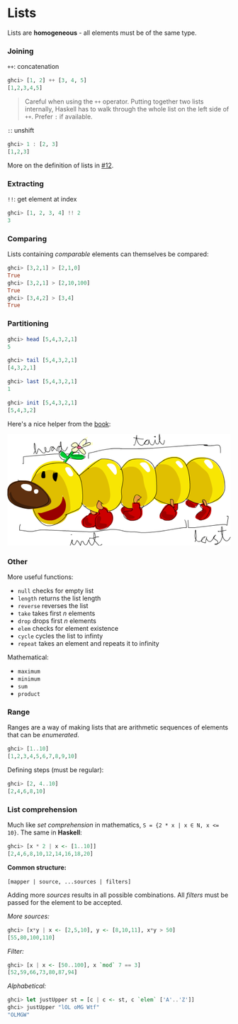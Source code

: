 # Lists

Lists are **homogeneous** - all elements must be of the same type.

### Joining

`++`: concatenation

```Haskell
ghci> [1, 2] ++ [3, 4, 5]
[1,2,3,4,5]
```

> Careful when using the `++` operator. Putting together two lists internally, Haskell has to walk through the whole list on the left side of `++`. Prefer `:` if available.

`:`: unshift

```Haskell
ghci> 1 : [2, 3]
[1,2,3]
```

More on the definition of lists in [#12](./12data_types.md).

### Extracting

`!!`: get element at index

```Haskell
ghci> [1, 2, 3, 4] !! 2
3
```

### Comparing

Lists containing *comparable* elements can themselves be compared:

```Haskell
ghci> [3,2,1] > [2,1,0]  
True  
ghci> [3,2,1] > [2,10,100]  
True  
ghci> [3,4,2] > [3,4]  
True
```

### Partitioning

```Haskell
ghci> head [5,4,3,2,1]  
5
```

```Haskell
ghci> tail [5,4,3,2,1]  
[4,3,2,1]
```

```Haskell
ghci> last [5,4,3,2,1]  
1
```

```Haskell
ghci> init [5,4,3,2,1]  
[5,4,3,2]
```

Here's a nice helper from the [book](http://learnyouahaskell.com):

![listmonster](assets/listmonster.png)

### Other

More useful functions:

* `null` checks for empty list
* `length` returns the list length
* `reverse` reverses the list
* `take` takes first *n* elements
* `drop` drops first *n* elements
* `elem` checks for element existence
* `cycle` cycles the list to infinty
* `repeat` takes an element and repeats it to infinity

Mathematical:

* `maximum`
* `minimum`
* `sum`
* `product`

### Range

Ranges are a way of making lists that are arithmetic sequences of elements that can be *enumerated*.

```Haskell
ghci> [1..10]
[1,2,3,4,5,6,7,8,9,10]
```

Defining steps (must be regular):

```Haskell
ghci> [2, 4..10]
[2,4,6,8,10]
```

### List comprehension

Much like *set comprehension* in mathematics, `S = {2 * x | x ∈ N, x <= 10}`. The same in **Haskell**:

```Haskell
ghci> [x * 2 | x <- [1..10]]
[2,4,6,8,10,12,14,16,18,20]
```

**Common structure:**

`[mapper | source, ...sources | filters]`

Adding more *sources* results in all possible combinations. All *filters* must be passed for the element to be accepted.

*More sources:*

```Haskell
ghci> [x*y | x <- [2,5,10], y <- [8,10,11], x*y > 50]  
[55,80,100,110]
```

*Filter:*

```Haskell
ghci> [x | x <- [50..100], x `mod` 7 == 3]
[52,59,66,73,80,87,94]
```

*Alphabetical:*

```Haskell
ghci> let justUpper st = [c | c <- st, c `elem` ['A'..'Z']]
ghci> justUpper "lOL oMG Wtf"
"OLMGW"
```
